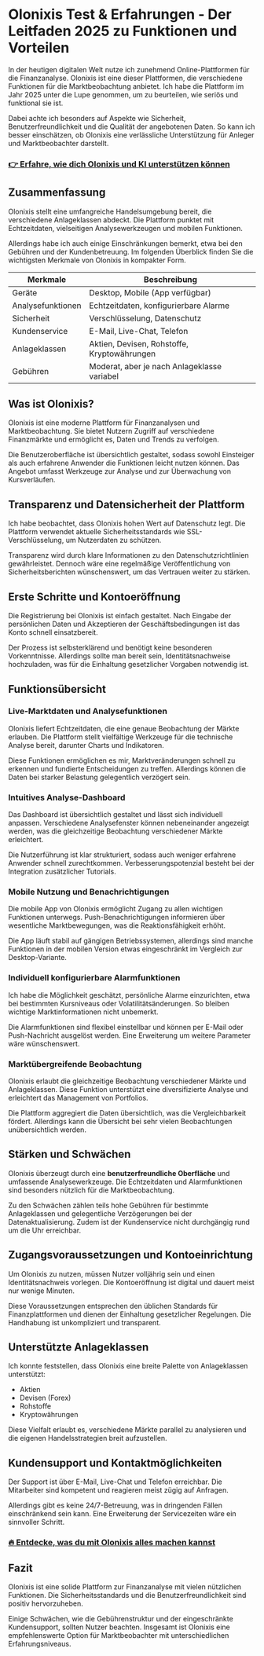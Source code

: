 # Olonixis Test & Erfahrungen - Der Leitfaden 2025 zu Funktionen und Vorteilen
   

In der heutigen digitalen Welt nutze ich zunehmend Online-Plattformen für die Finanzanalyse. Olonixis ist eine dieser Plattformen, die verschiedene Funktionen für die Marktbeobachtung anbietet. Ich habe die Plattform im Jahr 2025 unter die Lupe genommen, um zu beurteilen, wie seriös und funktional sie ist.  

Dabei achte ich besonders auf Aspekte wie Sicherheit, Benutzerfreundlichkeit und die Qualität der angebotenen Daten. So kann ich besser einschätzen, ob Olonixis eine verlässliche Unterstützung für Anleger und Marktbeobachter darstellt.  

### [👉 Erfahre, wie dich Olonixis und KI unterstützen können](https://tinyurl.com/22w2jtwr)
## Zusammenfassung  

Olonixis stellt eine umfangreiche Handelsumgebung bereit, die verschiedene Anlageklassen abdeckt. Die Plattform punktet mit Echtzeitdaten, vielseitigen Analysewerkzeugen und mobilen Funktionen.  

Allerdings habe ich auch einige Einschränkungen bemerkt, etwa bei den Gebühren und der Kundenbetreuung. Im folgenden Überblick finden Sie die wichtigsten Merkmale von Olonixis in kompakter Form.  

| Merkmale                 | Beschreibung                            |
|--------------------------|---------------------------------------|
| Geräte                   | Desktop, Mobile (App verfügbar)        |
| Analysefunktionen        | Echtzeitdaten, konfigurierbare Alarme  |
| Sicherheit               | Verschlüsselung, Datenschutz           |
| Kundenservice            | E-Mail, Live-Chat, Telefon             |
| Anlageklassen            | Aktien, Devisen, Rohstoffe, Kryptowährungen |
| Gebühren                 | Moderat, aber je nach Anlageklasse variabel |

## Was ist Olonixis?  

Olonixis ist eine moderne Plattform für Finanzanalysen und Marktbeobachtung. Sie bietet Nutzern Zugriff auf verschiedene Finanzmärkte und ermöglicht es, Daten und Trends zu verfolgen.  

Die Benutzeroberfläche ist übersichtlich gestaltet, sodass sowohl Einsteiger als auch erfahrene Anwender die Funktionen leicht nutzen können. Das Angebot umfasst Werkzeuge zur Analyse und zur Überwachung von Kursverläufen.  

## Transparenz und Datensicherheit der Plattform  

Ich habe beobachtet, dass Olonixis hohen Wert auf Datenschutz legt. Die Plattform verwendet aktuelle Sicherheitsstandards wie SSL-Verschlüsselung, um Nutzerdaten zu schützen.  

Transparenz wird durch klare Informationen zu den Datenschutzrichtlinien gewährleistet. Dennoch wäre eine regelmäßige Veröffentlichung von Sicherheitsberichten wünschenswert, um das Vertrauen weiter zu stärken.  

## Erste Schritte und Kontoeröffnung  

Die Registrierung bei Olonixis ist einfach gestaltet. Nach Eingabe der persönlichen Daten und Akzeptieren der Geschäftsbedingungen ist das Konto schnell einsatzbereit.  

Der Prozess ist selbsterklärend und benötigt keine besonderen Vorkenntnisse. Allerdings sollte man bereit sein, Identitätsnachweise hochzuladen, was für die Einhaltung gesetzlicher Vorgaben notwendig ist.  

## Funktionsübersicht  

### Live-Marktdaten und Analysefunktionen  

Olonixis liefert Echtzeitdaten, die eine genaue Beobachtung der Märkte erlauben. Die Plattform stellt vielfältige Werkzeuge für die technische Analyse bereit, darunter Charts und Indikatoren.  

Diese Funktionen ermöglichen es mir, Marktveränderungen schnell zu erkennen und fundierte Entscheidungen zu treffen. Allerdings können die Daten bei starker Belastung gelegentlich verzögert sein.  

### Intuitives Analyse-Dashboard  

Das Dashboard ist übersichtlich gestaltet und lässt sich individuell anpassen. Verschiedene Analysefenster können nebeneinander angezeigt werden, was die gleichzeitige Beobachtung verschiedener Märkte erleichtert.  

Die Nutzerführung ist klar strukturiert, sodass auch weniger erfahrene Anwender schnell zurechtkommen. Verbesserungspotenzial besteht bei der Integration zusätzlicher Tutorials.  

### Mobile Nutzung und Benachrichtigungen  

Die mobile App von Olonixis ermöglicht Zugang zu allen wichtigen Funktionen unterwegs. Push-Benachrichtigungen informieren über wesentliche Marktbewegungen, was die Reaktionsfähigkeit erhöht.  

Die App läuft stabil auf gängigen Betriebssystemen, allerdings sind manche Funktionen in der mobilen Version etwas eingeschränkt im Vergleich zur Desktop-Variante.  

### Individuell konfigurierbare Alarmfunktionen  

Ich habe die Möglichkeit geschätzt, persönliche Alarme einzurichten, etwa bei bestimmten Kursniveaus oder Volatilitätsänderungen. So bleiben wichtige Marktinformationen nicht unbemerkt.  

Die Alarmfunktionen sind flexibel einstellbar und können per E-Mail oder Push-Nachricht ausgelöst werden. Eine Erweiterung um weitere Parameter wäre wünschenswert.  

### Marktübergreifende Beobachtung  

Olonixis erlaubt die gleichzeitige Beobachtung verschiedener Märkte und Anlageklassen. Diese Funktion unterstützt eine diversifizierte Analyse und erleichtert das Management von Portfolios.  

Die Plattform aggregiert die Daten übersichtlich, was die Vergleichbarkeit fördert. Allerdings kann die Übersicht bei sehr vielen Beobachtungen unübersichtlich werden.  

## Stärken und Schwächen  

Olonixis überzeugt durch eine **benutzerfreundliche Oberfläche** und umfassende Analysewerkzeuge. Die Echtzeitdaten und Alarmfunktionen sind besonders nützlich für die Marktbeobachtung.  

Zu den Schwächen zählen teils hohe Gebühren für bestimmte Anlageklassen und gelegentliche Verzögerungen bei der Datenaktualisierung. Zudem ist der Kundenservice nicht durchgängig rund um die Uhr erreichbar.  

## Zugangsvoraussetzungen und Kontoeinrichtung  

Um Olonixis zu nutzen, müssen Nutzer volljährig sein und einen Identitätsnachweis vorlegen. Die Kontoeröffnung ist digital und dauert meist nur wenige Minuten.  

Diese Voraussetzungen entsprechen den üblichen Standards für Finanzplattformen und dienen der Einhaltung gesetzlicher Regelungen. Die Handhabung ist unkompliziert und transparent.  

## Unterstützte Anlageklassen  

Ich konnte feststellen, dass Olonixis eine breite Palette von Anlageklassen unterstützt:  

- Aktien  
- Devisen (Forex)  
- Rohstoffe  
- Kryptowährungen  

Diese Vielfalt erlaubt es, verschiedene Märkte parallel zu analysieren und die eigenen Handelsstrategien breit aufzustellen.  

## Kundensupport und Kontaktmöglichkeiten  

Der Support ist über E-Mail, Live-Chat und Telefon erreichbar. Die Mitarbeiter sind kompetent und reagieren meist zügig auf Anfragen.  

Allerdings gibt es keine 24/7-Betreuung, was in dringenden Fällen einschränkend sein kann. Eine Erweiterung der Servicezeiten wäre ein sinnvoller Schritt.  

### [🔥 Entdecke, was du mit Olonixis alles machen kannst](https://tinyurl.com/22w2jtwr)
## Fazit  

Olonixis ist eine solide Plattform zur Finanzanalyse mit vielen nützlichen Funktionen. Die Sicherheitsstandards und die Benutzerfreundlichkeit sind positiv hervorzuheben.  

Einige Schwächen, wie die Gebührenstruktur und der eingeschränkte Kundensupport, sollten Nutzer beachten. Insgesamt ist Olonixis eine empfehlenswerte Option für Marktbeobachter mit unterschiedlichen Erfahrungsniveaus.
